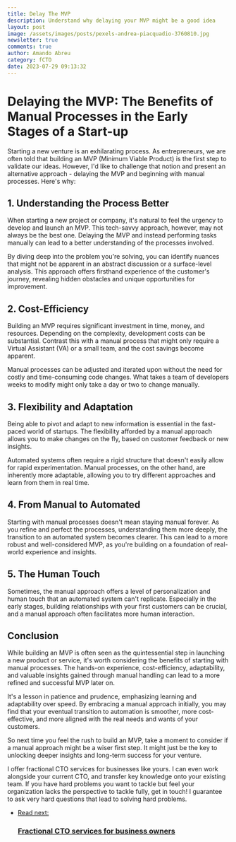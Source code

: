 ```yaml
---
title: Delay The MVP
description: Understand why delaying your MVP might be a good idea
layout: post
image: /assets/images/posts/pexels-andrea-piacquadio-3760810.jpg
newsletter: true
comments: true
author: Amando Abreu
category: fCTO
date: 2023-07-29 09:13:32
---
```

# Delaying the MVP: The Benefits of Manual Processes in the Early Stages of a Start-up

Starting a new venture is an exhilarating process. As entrepreneurs, we are often told that building an MVP (Minimum Viable Product) is the first step to validate our ideas. However, I'd like to challenge that notion and present an alternative approach - delaying the MVP and beginning with manual processes. Here's why:

## 1. **Understanding the Process Better**

When starting a new project or company, it's natural to feel the urgency to develop and launch an MVP. This tech-savvy approach, however, may not always be the best one. Delaying the MVP and instead performing tasks manually can lead to a better understanding of the processes involved.

By diving deep into the problem you're solving, you can identify nuances that might not be apparent in an abstract discussion or a surface-level analysis. This approach offers firsthand experience of the customer's journey, revealing hidden obstacles and unique opportunities for improvement.

## 2. **Cost-Efficiency**

Building an MVP requires significant investment in time, money, and resources. Depending on the complexity, development costs can be substantial. Contrast this with a manual process that might only require a Virtual Assistant (VA) or a small team, and the cost savings become apparent.

Manual processes can be adjusted and iterated upon without the need for costly and time-consuming code changes. What takes a team of developers weeks to modify might only take a day or two to change manually.

## 3. **Flexibility and Adaptation**

Being able to pivot and adapt to new information is essential in the fast-paced world of startups. The flexibility afforded by a manual approach allows you to make changes on the fly, based on customer feedback or new insights.

Automated systems often require a rigid structure that doesn't easily allow for rapid experimentation. Manual processes, on the other hand, are inherently more adaptable, allowing you to try different approaches and learn from them in real time.

## 4. **From Manual to Automated**

Starting with manual processes doesn't mean staying manual forever. As you refine and perfect the processes, understanding them more deeply, the transition to an automated system becomes clearer. This can lead to a more robust and well-considered MVP, as you're building on a foundation of real-world experience and insights.

## 5. **The Human Touch**

Sometimes, the manual approach offers a level of personalization and human touch that an automated system can't replicate. Especially in the early stages, building relationships with your first customers can be crucial, and a manual approach often facilitates more human interaction.

## **Conclusion**

While building an MVP is often seen as the quintessential step in launching a new product or service, it's worth considering the benefits of starting with manual processes. The hands-on experience, cost-efficiency, adaptability, and valuable insights gained through manual handling can lead to a more refined and successful MVP later on.

It's a lesson in patience and prudence, emphasizing learning and adaptability over speed. By embracing a manual approach initially, you may find that your eventual transition to automation is smoother, more cost-effective, and more aligned with the real needs and wants of your customers.

So next time you feel the rush to build an MVP, take a moment to consider if a manual approach might be a wiser first step. It might just be the key to unlocking deeper insights and long-term success for your venture.


I offer fractional CTO services for businesses like yours. I can even work alongside your current CTO, and transfer key knowledge onto your existing team. If you have hard problems you want to tackle but feel your organization lacks the perspective to tackle fully, get in touch! I guarantee to ask very hard questions that lead to solving hard problems.

<ul class="listing">
    <li class="listing__li">
        <a class="listing__link block" href="/fractional-cto/">
            <div class="listing__item">
                <div class="listing__type">Read next:</div>
                <h3 class="listing__title">Fractional CTO services for business owners</h3>
            </div>
        </a>
    </li>
</ul>